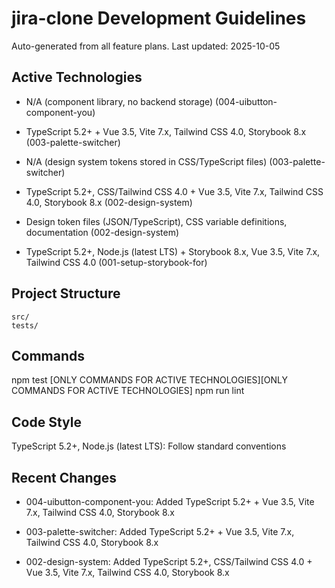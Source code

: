 # jira-clone Development Guidelines

Auto-generated from all feature plans. Last updated: 2025-10-05

## Active Technologies

- N/A (component library, no backend storage) (004-uibutton-component-you)

- TypeScript 5.2+ + Vue 3.5, Vite 7.x, Tailwind CSS 4.0, Storybook 8.x (003-palette-switcher)
- N/A (design system tokens stored in CSS/TypeScript files) (003-palette-switcher)

- TypeScript 5.2+, CSS/Tailwind CSS 4.0 + Vue 3.5, Vite 7.x, Tailwind CSS 4.0, Storybook 8.x (002-design-system)
- Design token files (JSON/TypeScript), CSS variable definitions, documentation (002-design-system)

- TypeScript 5.2+, Node.js (latest LTS) + Storybook 8.x, Vue 3.5, Vite 7.x, Tailwind CSS 4.0 (001-setup-storybook-for)

## Project Structure

```
src/
tests/
```

## Commands

npm test [ONLY COMMANDS FOR ACTIVE TECHNOLOGIES][ONLY COMMANDS FOR ACTIVE TECHNOLOGIES] npm run lint

## Code Style

TypeScript 5.2+, Node.js (latest LTS): Follow standard conventions

## Recent Changes

- 004-uibutton-component-you: Added TypeScript 5.2+ + Vue 3.5, Vite 7.x, Tailwind CSS 4.0, Storybook 8.x

- 003-palette-switcher: Added TypeScript 5.2+ + Vue 3.5, Vite 7.x, Tailwind CSS 4.0, Storybook 8.x

- 002-design-system: Added TypeScript 5.2+, CSS/Tailwind CSS 4.0 + Vue 3.5, Vite 7.x, Tailwind CSS 4.0, Storybook 8.x

<!-- MANUAL ADDITIONS START -->
<!-- MANUAL ADDITIONS END -->

